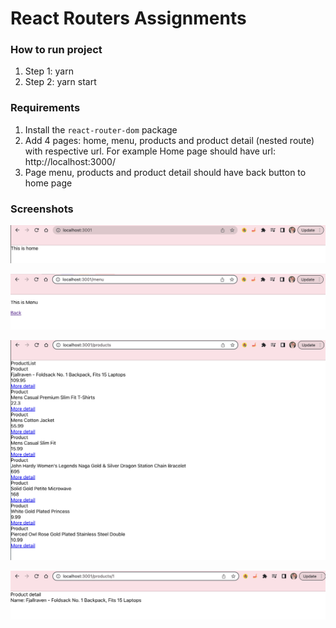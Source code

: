# React Routers Assignments

### How to run project

1. Step 1: yarn
2. Step 2: yarn start

### Requirements

1. Install the `react-router-dom` package
2. Add 4 pages: home, menu, products and product detail (nested route) with respective url. For example Home page should have url: http://localhost:3000/
3. Page menu, products and product detail should have back button to home page

### Screenshots

![](./screenshots/home.png)

![](./screenshots/menu.png)

![](./screenshots/products.png)

![](./screenshots/product1.png)
